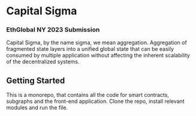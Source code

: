 
# Capital Sigma
### EthGlobal NY 2023 Submission

Capital Sigma, by the name sigma, we mean aggregation. Aggregation of fragmented state layers into a unified global state that can be easily consumed by multiple application without affecting the inherent scalability of the decentralized systems.

## Getting Started
This is a monorepo, that contains all the code for smart contracts, subgraphs and the front-end application. Clone the repo, install relevant modules and run the file.
